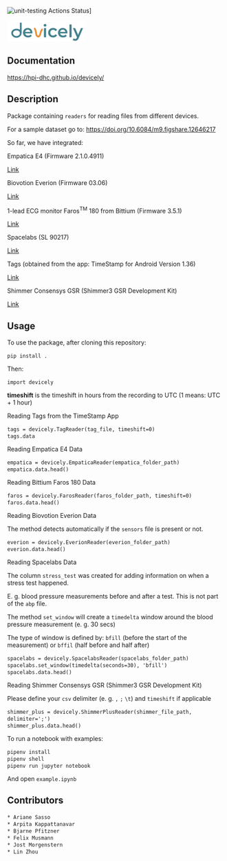 ![unit-testing Actions Status](https://github.com/hpi-dhc/devicely/workflows/unit-testing/badge.svg)]

![Devicely Logo](/imgs/logo/devicely-logo.png)

## Documentation

https://hpi-dhc.github.io/devicely/

## Description

Package containing `readers` for reading files from different devices.

For a sample dataset go to: https://doi.org/10.6084/m9.figshare.12646217

So far, we have integrated:

Empatica E4 (Firmware 2.1.0.4911)

[Link](https://e4.empatica.com/e4-wristband)

Biovotion Everion (Firmware 03.06)

[Link](https://www.biovotion.com/everion/)

1-lead ECG monitor Faros<sup>TM</sup> 180 from Bittium (Firmware 3.5.1)

[Link](https://shop.bittium.com/product/36/bittium-faros-180-solution-pack)

Spacelabs (SL 90217)

[Link](https://www.spacelabshealthcare.com/products/diagnostic-cardiology/abp-monitoring/90217a/)

Tags (obtained from the app: TimeStamp for Android Version 1.36)

[Link](https://play.google.com/store/apps/details?id=gj.timestamp&hl=en)

Shimmer Consensys GSR (Shimmer3 GSR Development Kit)

[Link](https://www.shimmersensing.com/products/gsr-optical-pulse-development-kit#specifications-tab)

## Usage

To use the package, after cloning this repository:

```
pip install .
```

Then:
```
import devicely
```

**timeshift** is the timeshift in hours from the recording to UTC (1 means: UTC + 1 hour)

Reading Tags from the TimeStamp App
```
tags = devicely.TagReader(tag_file, timeshift=0)
tags.data
```

Reading Empatica E4 Data
```
empatica = devicely.EmpaticaReader(empatica_folder_path)
empatica.data.head()
```

Reading Bittium Faros 180 Data
```
faros = devicely.FarosReader(faros_folder_path, timeshift=0)
faros.data.head()
```

Reading Biovotion Everion Data

The method detects automatically if the `sensors` file is present or not.
```
everion = devicely.EverionReader(everion_folder_path)
everion.data.head()
```


Reading Spacelabs Data

The column `stress_test` was created for adding information on when a stress test happened.

E. g. blood pressure measurements before and after a test.
This is not part of the `abp` file.

The method `set_window` will create a `timedelta` window around the blood pressure measurement (e. g. 30 secs)

The type of window is defined by: `bfill` (before the start of the measurement) or `bffil` (half before and half after)
```
spacelabs = devicely.SpacelabsReader(spacelabs_folder_path)
spacelabs.set_window(timedelta(seconds=30), 'bfill')
spacelabs.data.head()
```


Reading Shimmer Consensys GSR (Shimmer3 GSR Development Kit)

Please define your `csv` delimiter (e. g. `,` `;` `\t`) and `timeshift` if applicable
```
shimmer_plus = devicely.ShimmerPlusReader(shimmer_file_path, delimiter=';')
shimmer_plus.data.head()
```


To run a notebook with examples:
```
pipenv install
pipenv shell
pipenv run jupyter notebook
```

And open `example.ipynb`


## Contributors

```
* Ariane Sasso
* Arpita Kappattanavar
* Bjarne Pfitzner
* Felix Musmann
* Jost Morgenstern
* Lin Zhou
```

